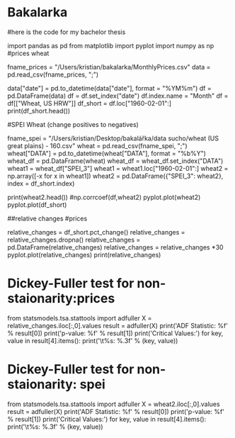 # Bakalarka
#here is the code for my bachelor thesis

import pandas as pd
from matplotlib import pyplot
import numpy as np
#prices wheat

fname_prices = "/Users/kristian/bakalarka/MonthlyPrices.csv"
data = pd.read_csv(fname_prices, ";")

data["date"] = pd.to_datetime(data["date"], format = "%YM%m")
df = pd.DataFrame(data)
df = df.set_index("date")
df.index.name = "Month"
df = df[["Wheat, US HRW"]]
df_short = df.loc["1960-02-01":]
print(df_short.head())

#SPEI Wheat (change positives to negatives)

fname_spei = "/Users/kristian/Desktop/bakalářka/data sucho/wheat (US great plains)  - 160.csv"
wheat = pd.read_csv(fname_spei, ";")
wheat["DATA"] = pd.to_datetime(wheat["DATA"], format = "%b%Y")
wheat_df = pd.DataFrame(wheat)
wheat_df = wheat_df.set_index("DATA")
wheat1 = wheat_df["SPEI_3"]
wheat1 = wheat1.loc["1960-02-01":]
wheat2 = np.array([-x for x in wheat1])
wheat2 = pd.DataFrame({"SPEI_3": wheat2}, index = df_short.index)

print(wheat2.head())
#np.corrcoef(df,wheat2)
pyplot.plot(wheat2)
pyplot.plot(df_short)


##relative changes
#prices 

relative_changes = df_short.pct_change()
relative_changes = relative_changes.dropna()
relative_changes = pd.DataFrame(relative_changes)
relative_changes = relative_changes *30
pyplot.plot(relative_changes)
print(relative_changes)

# Dickey-Fuller test for non-staionarity:prices
from statsmodels.tsa.stattools import adfuller
X = relative_changes.iloc[:,0].values
result = adfuller(X)
print('ADF Statistic: %f' % result[0])
print('p-value: %f' % result[1])
print('Critical Values:')
for key, value in result[4].items():
    print('\t%s: %.3f' % (key, value))
    
# Dickey-Fuller test for non-staionarity: spei
from statsmodels.tsa.stattools import adfuller
X = wheat2.iloc[:,0].values
result = adfuller(X)
print('ADF Statistic: %f' % result[0])
print('p-value: %f' % result[1])
print('Critical Values:')
for key, value in result[4].items():
    print('\t%s: %.3f' % (key, value))                   
